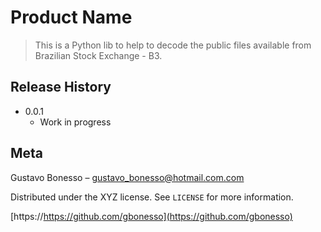 # Product Name
> This is a Python lib to help to decode the public files available from Brazilian Stock Exchange - B3.

## Release History

* 0.0.1
    * Work in progress
    
## Meta

Gustavo Bonesso – gustavo_bonesso@hotmail.com.com

Distributed under the XYZ license. See ``LICENSE`` for more information.

[https://https://github.com/gbonesso](https://github.com/gbonesso)    
